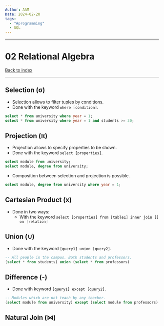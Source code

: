 ```yaml
---
Author: AAM
Date: 2024-02-20
tags:
  - "#programming"
  - SQL
---
```


---
# 02 Relational Algebra

[Back to index](Programming/SQL/SQL.md)

---

## Selection (σ)

- Selection allows to filter tuples by conditions.
- Done with the keyword `where [condition]`.

```SQL
select * from university where year = 1;
select * from university where year = 1 and students >= 30;
```
## Projection (π)

- Projection allows to specify properties to be shown.
- Done with the keyword `select [properties]`.

```SQL
select module from university;
select module, degree from university;
```

- Composition between selection and projection is possible.
```SQL
select module, degree from university where year = 1;
```
## Cartesian Product (x)

- Done in two ways:
	- With the keyword
		`select [properties] from [table1] inner join [] on [relation]`

## Union (∪)

- Done with the keyword `[query1] union [query2]`.
```SQL
-- All people in the campus. Both students and professors.
(select * from students) union (select * from professors)
```

## Difference (-)

- Done with keyword `[query1] except [query2]`.
```SQL
-- Modules which are not teach by any teacher.
(select module from university) except (select module from professors)
```
## Natural Join (⋈)